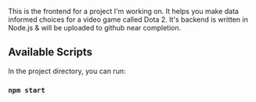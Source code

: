 This is the frontend for a project I'm working on. It helps you make data informed choices for a video game called Dota 2. It's backend is written in Node.js & will be uploaded to github near completion.

## Available Scripts

In the project directory, you can run:

### `npm start`
